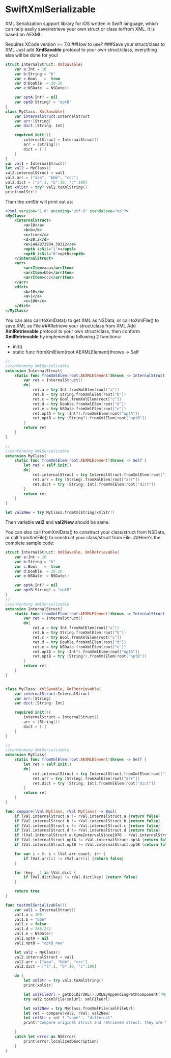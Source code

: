# SwiftXmlSerializable
XML Serialization support library for iOS written in Swift language, which can help easily save/retrieve your own struct or class to/from XML. It is based on AEXML.  

Requires XCode version >= 7.0
##How to use?
###Save your struct/class to XML
Just add **XmlSavable** protocol to your own struct/class, everything else will be done for you!
```swift
struct InternalStruct: XmlSavable{
    var a:Int = 10
    var b:String = "b"
    var c:Bool   =  true
    var d:Double  = 20.20
    var e:NSDate  = NSDate()

    var optA:Int? = nil
    var optB:String? = "optB"
}
class MyClass: XmlSavable{
    var internalStruct:InternalStruct
    var arr:[String]
    var dict:[String: Int]

    required init(){
        internalStruct = InternalStruct()
        arr = [String]()
        dict = [:]
    }
}
var val1 = InternalStruct()
let val2 = MyClass()
val2.internalStruct = val1
val2.arr = ["aaa", "bbb", "ccc"]
val2.dict = ["a":1, "b":10, "c":100]
let xmlStr = try? val2.toXmlString()
print(xmlStr!)
```
Then the xmlStr will print out as:
````xml
<?xml version="1.0" encoding="utf-8" standalone="no"?>
<MyClass>
    <internalStruct>
        <a>10</a>
        <b>b</b>
        <c>true</c>
        <d>20.2</d>
        <e>1442872934.39312</e>
        <optA isNil="1"></optA>
        <optB isNil="0">optB</optB>
    </internalStruct>
    <arr>
        <arrItem>aaa</arrItem>
        <arrItem>bbb</arrItem>
        <arrItem>ccc</arrItem>
    </arr>
    <dict>
        <b>10</b>
        <a>1</a>
        <c>100</c>
    </dict>
</MyClass>
````
You can also call toXmlData() to get XML as NSData, or call toXmlFile() to save XML as File
###Retrieve your struct/class from XML
Add **XmlRetrievable** protocol to your own struct/class, then conform **XmlRetrievable** by implementing following 2 functions:
* init()
* static func fromXmlElem(root:AEXMLElement)throws -> Self
```swift
//
//conforming XmlSerializable
extension InternalStruct{
    static func fromXmlElem(root:AEXMLElement)throws -> InternalStruct {
        var ret = InternalStruct()
        do{
            ret.a = try Int.fromXmlElem(root["a"])
            ret.b = try String.fromXmlElem(root["b"])
            ret.c = try Bool.fromXmlElem(root["c"])
            ret.d = try Double.fromXmlElem(root["d"])
            ret.e = try NSDate.fromXmlElem(root["e"])
            ret.optA = try (Int?).fromXmlElem(root["optA"])
            ret.optB = try (String?).fromXmlElem(root["optB"])
        }
        return ret
    }
}

//
//conforming XmlSerializable
extension MyClass{
    static func fromXmlElem(root:AEXMLElement)throws -> Self {
        let ret = self.init()
        do{
            ret.internalStruct = try InternalStruct.fromXmlElem(root["internalStruct"])
            ret.arr = try [String].fromXmlElem(root["arr"])
            ret.dict = try [String: Int].fromXmlElem(root["dict"])
        }
        return ret
    }
}

let val2New = try MyClass.fromXmlString(xmlStr!)
```
Then variable **val2** and **val2New** should be same.

You can also call fromXmlData() to construct your class/struct from NSData, or call fromXmlFile() to construct your class/struct from File.
##Here's the complete sample code:
```swift
struct InternalStruct: XmlSavable, XmlRetrievable{
    var a:Int = 10
    var b:String = "b"
    var c:Bool   =  true
    var d:Double  = 20.20
    var e:NSDate  = NSDate()

    var optA:Int? = nil
    var optB:String? = "optB"
}
//
//conforming XmlSerializable
extension InternalStruct{
    static func fromXmlElem(root:AEXMLElement)throws -> InternalStruct {
        var ret = InternalStruct()
        do{
            ret.a = try Int.fromXmlElem(root["a"])
            ret.b = try String.fromXmlElem(root["b"])
            ret.c = try Bool.fromXmlElem(root["c"])
            ret.d = try Double.fromXmlElem(root["d"])
            ret.e = try NSDate.fromXmlElem(root["e"])
            ret.optA = try (Int?).fromXmlElem(root["optA"])
            ret.optB = try (String?).fromXmlElem(root["optB"])
        }
        return ret
    }
}


class MyClass: XmlSavable, XmlRetrievable{
    var internalStruct:InternalStruct
    var arr:[String]
    var dict:[String: Int]

    required init(){
        internalStruct = InternalStruct()
        arr = [String]()
        dict = [:]
    }
}

//
//conforming XmlSerializable
extension MyClass{
    static func fromXmlElem(root:AEXMLElement)throws -> Self {
        let ret = self.init()
        do{
            ret.internalStruct = try InternalStruct.fromXmlElem(root["internalStruct"])
            ret.arr = try [String].fromXmlElem(root["arr"])
            ret.dict = try [String: Int].fromXmlElem(root["dict"])
        }
        return ret
    }
}

func compare(lVal:MyClass, rVal:MyClass) -> Bool{
    if lVal.internalStruct.a != rVal.internalStruct.a {return false}
    if lVal.internalStruct.b != rVal.internalStruct.b {return false}
    if lVal.internalStruct.c != rVal.internalStruct.c {return false}
    if lVal.internalStruct.d != rVal.internalStruct.d {return false}
    if (lVal.internalStruct.e.timeIntervalSince1970 - rVal.internalStruct.e.timeIntervalSince1970) > 0.01 {return false}
    if lVal.internalStruct.optA != rVal.internalStruct.optA {return false}
    if lVal.internalStruct.optB != rVal.internalStruct.optB {return false}

    for var i = 0; i < lVal.arr.count; i++ {
        if lVal.arr[i] != rVal.arr[i] {return false}
    }

    for (key, _) in lVal.dict {
        if lVal.dict[key] != rVal.dict[key] {return false}
    }

    return true
}

func testXmlSerializable(){
    var val1 = InternalStruct()
    val1.a = 100
    val1.b = "bbb"
    val1.c = false
    val1.d = 200.232
    val1.e = NSDate()
    val1.optA = nil
    val1.optB = "optB_new"

    let val2 = MyClass()
    val2.internalStruct = val1
    val2.arr = ["aaa", "bbb", "ccc"]
    val2.dict = ["a":1, "b":10, "c":100]

    do {
        let xmlStr = try val2.toXmlString()
        print(xmlStr)

        let xmlFileUrl = getDocDirURL().URLByAppendingPathComponent("MyStruct.xml")
        try val2.toXmlFile(xmlUrl: xmlFileUrl)

        let val2New = try MyClass.fromXmlFile(xmlFileUrl)
        let ret = compare(val2, rVal: val2New)
        let retStr = ret ? "same" : "different"
        print("Compare original struct and retrieved struct. They are \(retStr)")

    }
    catch let error as NSError{
        print(error.localizedDescription)
    }
}
```
